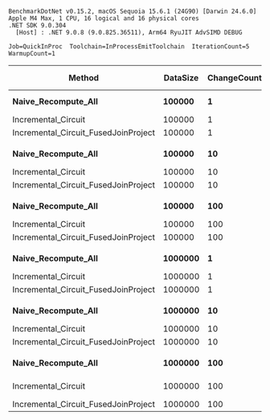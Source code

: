 ```

BenchmarkDotNet v0.15.2, macOS Sequoia 15.6.1 (24G90) [Darwin 24.6.0]
Apple M4 Max, 1 CPU, 16 logical and 16 physical cores
.NET SDK 9.0.304
  [Host] : .NET 9.0.8 (9.0.825.36511), Arm64 RyuJIT AdvSIMD DEBUG

Job=QuickInProc  Toolchain=InProcessEmitToolchain  IterationCount=5  
WarmupCount=1  

```
| Method                               | DataSize | ChangeCount | Mean             | Error           | StdDev          | Ratio | RatioSD | Gen0       | Gen1      | Gen2     | Allocated    | Alloc Ratio |
|------------------------------------- |--------- |------------ |-----------------:|----------------:|----------------:|------:|--------:|-----------:|----------:|---------:|-------------:|------------:|
| **Naive_Recompute_All**                  | **100000**   | **1**           |  **18,900,554.4 ns** | **1,495,359.04 ns** |   **388,339.99 ns** | **1.000** |    **0.03** |  **1562.5000** |  **968.7500** | **406.2500** |  **14881.73 KB** |       **1.000** |
| Incremental_Circuit                  | 100000   | 1           |     127,277.2 ns |     6,191.23 ns |     1,607.84 ns | 0.007 |    0.00 |     0.9766 |         - |        - |      8.57 KB |       0.001 |
| Incremental_Circuit_FusedJoinProject | 100000   | 1           |         813.6 ns |       144.90 ns |        37.63 ns | 0.000 |    0.00 |     0.9317 |    0.0029 |        - |      7.62 KB |       0.001 |
|                                      |          |             |                  |                 |                 |       |         |            |           |          |              |             |
| **Naive_Recompute_All**                  | **100000**   | **10**          |  **19,297,415.0 ns** | **1,356,134.16 ns** |   **352,183.74 ns** | **1.000** |    **0.02** |  **1500.0000** |  **906.2500** | **375.0000** |  **14881.86 KB** |       **1.000** |
| Incremental_Circuit                  | 100000   | 10          |     136,177.1 ns |     2,353.33 ns |       364.18 ns | 0.007 |    0.00 |     5.1270 |         - |        - |     43.74 KB |       0.003 |
| Incremental_Circuit_FusedJoinProject | 100000   | 10          |       7,542.6 ns |       264.04 ns |        40.86 ns | 0.000 |    0.00 |     2.1210 |    0.7019 |        - |     17.38 KB |       0.001 |
|                                      |          |             |                  |                 |                 |       |         |            |           |          |              |             |
| **Naive_Recompute_All**                  | **100000**   | **100**         |  **21,930,531.9 ns** | **2,069,624.87 ns** |   **537,475.01 ns** | **1.000** |    **0.03** |  **1406.2500** |  **812.5000** | **218.7500** |  **14881.11 KB** |        **1.00** |
| Incremental_Circuit                  | 100000   | 100         |     504,516.8 ns |    18,625.77 ns |     2,882.36 ns | 0.023 |    0.00 |   107.4219 |   27.3438 |        - |    879.32 KB |        0.06 |
| Incremental_Circuit_FusedJoinProject | 100000   | 100         |     163,416.8 ns |     9,612.76 ns |     2,496.40 ns | 0.007 |    0.00 |    24.9023 |    6.1035 |        - |    205.13 KB |        0.01 |
|                                      |          |             |                  |                 |                 |       |         |            |           |          |              |             |
| **Naive_Recompute_All**                  | **1000000**  | **1**           | **192,670,305.5 ns** | **7,612,113.03 ns** | **1,976,841.58 ns** | **1.000** |    **0.01** | **12000.0000** | **5666.6667** | **666.6667** | **143663.85 KB** |       **1.000** |
| Incremental_Circuit                  | 1000000  | 1           |     126,912.7 ns |     3,336.87 ns |       866.57 ns | 0.001 |    0.00 |     0.9766 |         - |        - |      8.57 KB |       0.000 |
| Incremental_Circuit_FusedJoinProject | 1000000  | 1           |         777.9 ns |         2.20 ns |         0.34 ns | 0.000 |    0.00 |     0.9317 |    0.0029 |        - |      7.62 KB |       0.000 |
|                                      |          |             |                  |                 |                 |       |         |            |           |          |              |             |
| **Naive_Recompute_All**                  | **1000000**  | **10**          | **176,323,503.4 ns** | **8,589,180.60 ns** | **1,329,185.20 ns** | **1.000** |    **0.01** | **12000.0000** | **5666.6667** | **666.6667** | **143665.68 KB** |       **1.000** |
| Incremental_Circuit                  | 1000000  | 10          |     151,061.0 ns |     3,641.78 ns |       945.76 ns | 0.001 |    0.00 |     8.5449 |    0.4883 |        - |      71.1 KB |       0.000 |
| Incremental_Circuit_FusedJoinProject | 1000000  | 10          |      10,580.8 ns |       611.57 ns |       158.82 ns | 0.000 |    0.00 |     2.5024 |    0.9766 |        - |     20.52 KB |       0.000 |
|                                      |          |             |                  |                 |                 |       |         |            |           |          |              |             |
| **Naive_Recompute_All**                  | **1000000**  | **100**         | **183,426,010.6 ns** | **4,496,401.68 ns** |   **695,823.14 ns** | **1.000** |    **0.00** | **12000.0000** | **5666.6667** | **666.6667** | **143663.81 KB** |       **1.000** |
| Incremental_Circuit                  | 1000000  | 100         |     900,008.4 ns |    30,639.96 ns |     4,741.57 ns | 0.005 |    0.00 |   202.1484 |   77.1484 |        - |   1653.11 KB |       0.012 |
| Incremental_Circuit_FusedJoinProject | 1000000  | 100         |     219,020.5 ns |     4,967.01 ns |     1,289.92 ns | 0.001 |    0.00 |    33.6914 |    8.3008 |        - |    275.91 KB |       0.002 |
